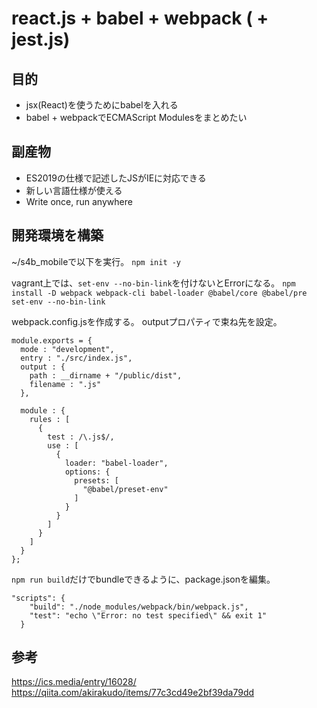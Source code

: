 # react.js + babel + webpack ( + jest.js)

##  目的
- jsx(React)を使うためにbabelを入れる
- babel + webpackでECMAScript Modulesをまとめたい

##  副産物
- ES2019の仕様で記述したJSがIEに対応できる
 - 新しい言語仕様が使える
 - Write once, run anywhere

## 開発環境を構築
~/s4b_mobileで以下を実行。
`npm init -y`

vagrant上では、`set-env --no-bin-link`を付けないとErrorになる。
`npm install -D webpack webpack-cli babel-loader @babel/core @babel/pre
set-env --no-bin-link`

webpack.config.jsを作成する。
outputプロパティで束ね先を設定。

```
module.exports = {
  mode : "development",
  entry : "./src/index.js",
  output : {
    path : __dirname + "/public/dist",
    filename : ".js"
  },

  module : {
    rules : [
      {
        test : /\.js$/,
        use : [
          {
            loader: "babel-loader",
            options: {
              presets: [
                "@babel/preset-env"
              ]
            }
          }
        ]
      }
    ]
  }
};
```

`npm run build`だけでbundleできるように、package.jsonを編集。

```
"scripts": {
    "build": "./node_modules/webpack/bin/webpack.js",
    "test": "echo \"Error: no test specified\" && exit 1"
  }
```

## 参考
https://ics.media/entry/16028/
https://qiita.com/akirakudo/items/77c3cd49e2bf39da79dd
